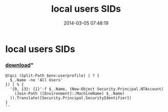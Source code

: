 ﻿---
pid:            4959
parent:         0
children:       
poster:         greg zakharov
title:          local users SIDs
date:           2014-03-05 07:48:19
format:         posh
---

# local users SIDs

### [download](4959.ps1)"



```posh
@(gci (Split-Path $env:userprofile) | ? {
  $_.Name -ne 'All Users'
}) | % {
  '{0, 13}: {1}'-f $_.Name, (New-Object Security.Principal.NTAccount(
    (Join-Path ([Environment]::MachineName) $_.Name)
  )).Translate([Security.Principal.SecurityIdentifier])
}
''
```
